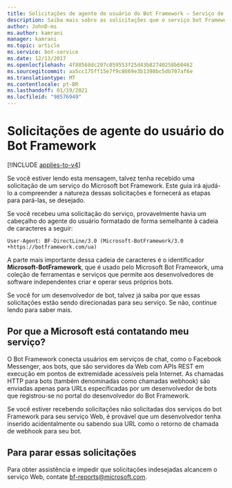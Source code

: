 ```yaml
---
title: Solicitações de agente do usuário do Bot Framework – Serviço de Bot
description: Saiba mais sobre as solicitações que o serviço bot Framework envia aos servidores Web. Entenda por que o serviço envia essas chamadas de webhook. Veja como pará-los.
author: JohnD-ms
ms.author: kamrani
manager: kamrani
ms.topic: article
ms.service: bot-service
ms.date: 12/13/2017
ms.openlocfilehash: 4f88568dc207c059553f25d43b82740258b60462
ms.sourcegitcommit: aa5cc175ff15e7f9c8669e3b1398bc5db707af6e
ms.translationtype: MT
ms.contentlocale: pt-BR
ms.lasthandoff: 01/19/2021
ms.locfileid: "98576949"
---
```

# <a name="bot-framework-user-agent-requests"></a>Solicitações de agente do usuário do Bot Framework

[!INCLUDE [applies-to-v4](includes/applies-to-v4-current.md)]

Se você estiver lendo esta mensagem, talvez tenha recebido uma solicitação de um serviço do Microsoft bot Framework. Este guia irá ajudá-lo a compreender a natureza dessas solicitações e fornecerá as etapas para pará-las, se desejado.

Se você recebeu uma solicitação do serviço, provavelmente havia um cabeçalho do agente do usuário formatado de forma semelhante à cadeia de caracteres a seguir:

`User-Agent: BF-DirectLine/3.0 (Microsoft-BotFramework/3.0 +https://botframework.com/ua)`

A parte mais importante dessa cadeia de caracteres é o identificador **Microsoft-BotFramework**, que é usado pelo Microsoft Bot Framework, uma coleção de ferramentas e serviços que permite aos desenvolvedores de software independentes criar e operar seus próprios bots.

Se você for um desenvolvedor de bot, talvez já saiba por que essas solicitações estão sendo direcionadas para seu serviço. Se não, continue lendo para saber mais.

## <a name="why-is-microsoft-contacting-my-service"></a>Por que a Microsoft está contatando meu serviço?

O Bot Framework conecta usuários em serviços de chat, como o Facebook Messenger, aos bots, que são servidores da Web com APIs REST em execução em pontos de extremidade acessíveis pela Internet. As chamadas HTTP para bots (também denominadas como chamadas webhook) são enviadas apenas para URLs especificadas por um desenvolvedor de bots que registrou-se no portal do desenvolvedor do Bot Framework.

Se você estiver recebendo solicitações não solicitadas dos serviços do bot Framework para seu serviço Web, é provável que um desenvolvedor tenha inserido acidentalmente ou sabendo sua URL como o retorno de chamada de webhook para seu bot.

## <a name="to-stop-these-requests"></a>Para parar essas solicitações

Para obter assistência e impedir que solicitações indesejadas alcancem o serviço Web, contate [bf-reports@microsoft.com](mailto://bf-reports@microsoft.com).
